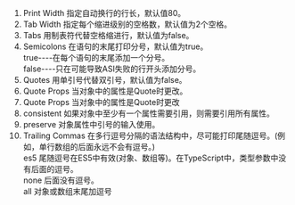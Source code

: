 1. Print Width 指定自动换行的行长，默认值80。
2. Tab Width
   指定每个缩进级别的空格数，默认值为2个空格。
3. Tabs
   用制表符代替空格缩进行，默认值为false。
4. Semicolons
   在语句的末尾打印分号，默认值为true。  
    true----在每个语句的末尾添加一个分号。  
    false----只在可能导致ASI失败的行开头添加分号。
5. Quotes
   用单引号代替双引号，默认值为false。
6. Quote Props
   当对象中的属性是Quote时更改。
7. Quote Props  当对象中的属性是Quote时更改
8. consistent
   如果对象中至少有一个属性需要引用，则需要引用所有属性。
9. preserve
   对象属性中引号的输入使用。
10. Trailing Commas
    在多行逗号分隔的语法结构中，尽可能打印尾随逗号。(例如，单行数组的后面永远不会有逗号。)  
    es5
    尾随逗号在ES5中有效(对象、数组等)。在TypeScript中，类型参数中没有后面的逗号。  
    none 后面没有逗号。  
    all 对象或数组末尾加逗号



